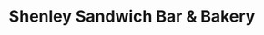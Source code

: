 ---
title: "Shenley Sandwich Bar & Bakery"
url: /borehamwood/shenley-sandwich-bar-und-bakery/
shop: Bäckerei
---